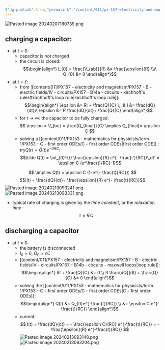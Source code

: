 ```yaml
---
{"dg-publish":true,"permalink":"/content/011/px-157-electricity-and-magnetism/px-157-b-electric-fields/iv-circuits/px-157-b14c-circuits-rc-circuit/","created":"2024-10-01T18:27:10.146+01:00","updated":"2024-11-26T20:09:04.355+00:00"}
---
```



![Pasted image 20240207180739.png](/img/user/pics/Pasted%20image%2020240207180739.png)
## charging a capacitor:
- at $t=0:$ 
	- capacitor is not charged
	- the circuit is closed:
$$\begin{align*}
		I_{0} = \frac{V_{ab}}{R} &= \frac{\epsilon}{R} \\\\
		Q_{0} &= 0 
	\end{align*}$$
- at $t=t':$
	- from [[content/011/PX157 - electricity and magnetism/PX157 - B - electric fields/IV - circuits/PX157 - B14a - circuits - kirchhoff's rules#kirchhoff's loop rule\|kirchhoff's loop rule]]:
$$\begin{align*}
		\epsilon &= RI + \frac{Q}{C} \;, & I &= \frac{dQ}{dt}\\
		\epsilon &= R \frac{dQ}{dt}+ \frac{Q}{C}
\end{align*}$$
	- for $t\to\infty:$ the capacitor to be fully charged:
$$
\epsilon = V_{bc} = \frac{Q_{final}}{C} \implies Q_{final}= \epsilon C
$$
	- solving a [[content/011/PX153 - mathematics for physicists/term 1/PX153 - C - first order ODEs/C - first order ODEs\|first order ODE]] : try$Q(t) = \tilde Q (t) e^{- t/RC}:$ 
	$$\tilde Q(t) = \int_{0}^{t} \frac{\epsilon}{R} e^{- \frac{t'}{RC}}\,dt' = \epsilon C (e^\frac{t}{RC}-1)$$
	
$$
\implies Q(t) = \epsilon C (1-e^{- \frac{t}{RC}})
$$
	$$I(t) = \frac{dQ}{dt}= \frac{\epsilon}{R} e^{- \frac{t}{RC}}$$
![Pasted image 20240213093241.png](/img/user/pics/Pasted%20image%2020240213093241.png)
![Pasted image 20240213093331.png](/img/user/pics/Pasted%20image%2020240213093331.png)

- typical rate of charging is given by the *time constant*, or the *relaxation time* :
$$
\tau = R\,C
$$
## discharging a capacitor
- at $t=0:$
	- the battery is disconnected 
	- $I_{0}=0$, $Q_{0}=\epsilon C$
	- [[content/011/PX157 - electricity and magnetism/PX157 - B - electric fields/IV - circuits/PX157 - B14b - circuits - maxwell loops\|loop rule]]:
$$\begin{align*}
			RI + \frac{Q}{C} &= 0 \\
			R \frac{dQ}{dt} + \frac{Q}{C} &= 0
		\end{align*}$$
	- solving the [[content/011/PX153 - mathematics for physicists/term 1/PX153 - C - first order ODEs/C - first order ODEs\|C - first order ODEs]] :
$$\begin{align*}
			Q(t) &= Q_{0}e^{-\frac{t}{RC}} \\
			&= \epsilon C e^{-\frac{t}{RC}}
		\end{align*}$$
	- current:
$$
I(t) = \frac{dQ}{dt} = - \frac{\epsilon C}{RC} e^{-\frac{t}{RC}} = -\frac{\epsilon}{R} e^{-\frac{t}{RC}}
$$
![Pasted image 20240213093148.png](/img/user/pics/Pasted%20image%2020240213093148.png)
![Pasted image 20240213093204.png](/img/user/pics/Pasted%20image%2020240213093204.png)
